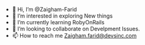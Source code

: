 - 👋 Hi, I’m @Zaigham-Farid
- 👀 I’m interested in exploring New things
- 🌱 I’m currently learning RobyOnRails
- 💞️ I’m looking to collaborate on Develpment Issues.
- 📫 How to reach me Zaigham.farid@devsinc.com

<!---
Zaigham-Farid/Zaigham-Farid is a ✨ special ✨ repository because its `README.md` (this file) appears on your GitHub profile.
You can click the Preview link to take a look at your changes.
--->
